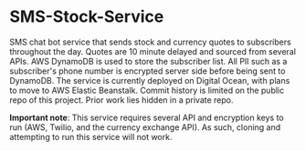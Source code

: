 # SMS-Stock-Service
SMS chat bot service that sends stock and currency quotes to subscribers throughout the day.
Quotes are 10 minute delayed and sourced from several APIs. 
AWS DynamoDB is used to store the subscriber list. All PII such as a subscriber's phone number is encrypted server side before being sent to DynamoDB.
The service is currently deployed on Digital Ocean, with plans to move to AWS Elastic Beanstalk.
Commit history is limited on the public repo of this project. Prior work lies hidden in a private repo. 

__Important note__:
This service requires several API and encryption keys to run (AWS, Twilio, and the currency exchange API). As such, cloning and attempting to run this service will not work.
